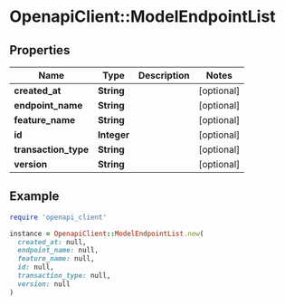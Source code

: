 # OpenapiClient::ModelEndpointList

## Properties

| Name | Type | Description | Notes |
| ---- | ---- | ----------- | ----- |
| **created_at** | **String** |  | [optional] |
| **endpoint_name** | **String** |  | [optional] |
| **feature_name** | **String** |  | [optional] |
| **id** | **Integer** |  | [optional] |
| **transaction_type** | **String** |  | [optional] |
| **version** | **String** |  | [optional] |

## Example

```ruby
require 'openapi_client'

instance = OpenapiClient::ModelEndpointList.new(
  created_at: null,
  endpoint_name: null,
  feature_name: null,
  id: null,
  transaction_type: null,
  version: null
)
```


